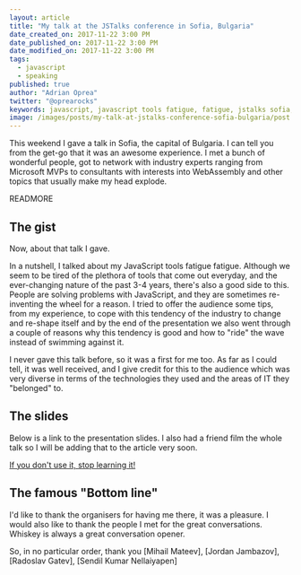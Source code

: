 ```yaml
---
layout: article
title: "My talk at the JSTalks conference in Sofia, Bulgaria"
date_created_on: 2017-11-22 3:00 PM
date_published_on: 2017-11-22 3:00 PM
date_modified_on: 2017-11-22 3:00 PM
tags:
  - javascript
  - speaking
published: true
author: "Adrian Oprea"
twitter: "@oprearocks"
keywords: javascript, javascript tools fatigue, fatigue, jstalks sofia, bulgaria
image: /images/posts/my-talk-at-jstalks-conference-sofia-bulgaria/post.png
---
```


This weekend I gave a talk in Sofia, the capital of Bulgaria. I can tell you from the get-go that it was an awesome experience. I met a bunch of wonderful people, got to network with industry experts ranging from Microsoft MVPs to consultants with interests into WebAssembly and other topics that usually make my head explode. 

READMORE

## The gist 

Now, about that talk I gave. 

In a nutshell, I talked about my JavaScript tools fatigue fatigue. Although we seem to be tired of the plethora of tools that come out everyday, and the ever-changing nature of the past 3-4 years, there's also a good side to this. People are solving problems with JavaScript, and they are sometimes re-inventing the wheel for a reason. 
I tried to offer the audience some tips, from my experience, to cope with this tendency of the industry to change and re-shape itself and by the end of the presentation we also went through a couple of reasons why this tendency is good and how to "ride" the wave instead of swimming against it.

I never gave this talk before, so it was a first for me too. As far as I could tell, it was well received, and I give credit for this to the audience which was very diverse in terms of the technologies they used and the areas of IT they "belonged" to.

## The slides

Below is a link to the presentation slides. I also had a friend film the whole talk so I will be adding that to the article very soon.


<a target="_blank" href="/resources/if-you-dont-use-it-stop-learning-it.pdf" title="If you don't use it, stop learning it! - presentation slides">If you don't use it, stop learning it!</a>

## The famous "Bottom line"

I'd like to thank the organisers for having me there, it was a pleasure. I would also like to thank the people I met for the great conversations. Whiskey is always a great conversation opener.

So, in no particular order, thank you [Mihail Mateev], [Jordan Jambazov], [Radoslav Gatev], [Sendil Kumar Nellaiyapen]
